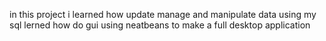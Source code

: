 in this project i learned how update manage and manipulate data using my sql 
lerned how do gui using neatbeans to make a full desktop application 
